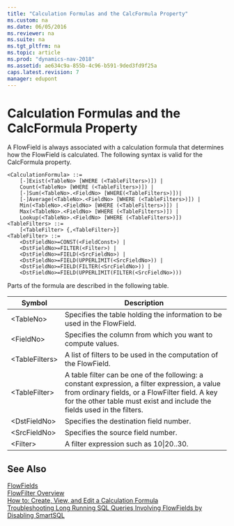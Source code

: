 ```yaml
---
title: "Calculation Formulas and the CalcFormula Property"
ms.custom: na
ms.date: 06/05/2016
ms.reviewer: na
ms.suite: na
ms.tgt_pltfrm: na
ms.topic: article
ms.prod: "dynamics-nav-2018"
ms.assetid: ae634c9a-855b-4c96-b591-9ded3fd9f25a
caps.latest.revision: 7
manager: edupont
---
```

# Calculation Formulas and the CalcFormula Property
A FlowField is always associated with a calculation formula that determines how the FlowField is calculated. The following syntax is valid for the CalcFormula property.  

```  
<CalculationFormula> ::=  
    [-]Exist(<TableNo> [WHERE (<TableFilters>)]) |  
    Count(<TableNo> [WHERE (<TableFilters>)]) |  
    [-]Sum(<TableNo>.<FieldNo> [WHERE(<TableFilters>)])|  
    [-]Average(<TableNo>.<FieldNo> [WHERE (<TableFilters>)]) |  
    Min(<TableNo>.<FieldNo> [WHERE (<TableFilters>)]) |  
    Max(<TableNo>.<FieldNo> [WHERE (<TableFilters>)]) |  
    Lookup(<TableNo>.<FieldNo> [WHERE (<TableFilters>)])  
<TableFilters> ::=  
    [<TableFilter> {,<TableFilter>}]  
<TableFilter> ::=  
    <DstFieldNo>=CONST(<FieldConst>) |  
    <DstFieldNo>=FILTER(<Filter>) |  
    <DstFieldNo>=FIELD(<SrcFieldNo>) |  
    <DstFieldNo>=FIELD(UPPERLIMIT(<SrcFieldNo>)) |  
    <DstFieldNo>=FIELD(FILTER(<SrcFieldNo>)) |  
    <DstFieldNo>=FIELD(UPPERLIMIT(FILTER(<SrcFieldNo>)))  
```  

 Parts of the formula are described in the following table.  

|Symbol|Description|  
|------------|-----------------|  
|\<TableNo>|Specifies the table holding the information to be used in the FlowField.|  
|\<FieldNo>|Specifies the column from which you want to compute values.|  
|\<TableFilters>|A list of filters to be used in the computation of the FlowField.|  
|\<TableFilter>|A table filter can be one of the following: a constant expression, a filter expression, a value from ordinary fields, or a FlowFilter field. A key for the other table must exist and include the fields used in the filters.|  
|\<DstFieldNo>|Specifies the destination field number.|  
|\<SrcFieldNo>|Specifies the source field number.|  
|\<Filter>|A filter expression such as 10&#124;20..30.|  

## See Also  
 [FlowFields](FlowFields.md)   
 [FlowFilter Overview](FlowFilter-Overview.md)   
 [How to: Create, View, and Edit a Calculation Formula](How-to--Create--View--and-Edit-a-Calculation-Formula.md)  
 [Troubleshooting Long Running SQL Queries Involving FlowFields by Disabling SmartSQL](Troubleshooting-Queries-Involving-FlowFields-By-Disabling-SmartSQL.md)  

